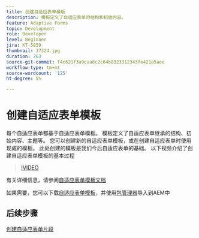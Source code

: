 ```yaml
---
title: 创建自适应表单模板
description: 模板定义了自适应表单的结构和初始内容。
feature: Adaptive Forms
topic: Development
role: Developer
level: Beginner
jira: KT-5859
thumbnail: 37324.jpg
duration: 263
source-git-commit: f4c621f3a9caa8c2c64b8323312343fe421a5aee
workflow-type: tm+mt
source-wordcount: '125'
ht-degree: 5%

---
```



# 创建自适应表单模板

每个自适应表单都基于自适应表单模板。 模板定义了自适应表单继承的结构、初始内容、主题等。 您可以创建新的自适应表单模板，或在创建自适应表单时使用现成的模板。
此处创建的模板是我们今后自适应表单的基础。
以下视频介绍了创建自适应表单模板的基本过程

>[!VIDEO](https://video.tv.adobe.com/v/326693?quality=12&learn=on&captions=chi_hans)

有关详细信息，请参阅[自适应表单模板文档](https://experienceleague.adobe.com/docs/experience-manager-65/forms/adaptive-forms-advanced-authoring/template-editor.html?lang=zh-Hans)

如果需要，您可以下载[自适应表单模板](assets/peak-application-template.zip)，并使用[包管理器](http://localhost:4502/crx/packmgr/index.jsp)导入到AEM中


## 后续步骤

[创建自适应表单片段](./create-form-fragment.md)


